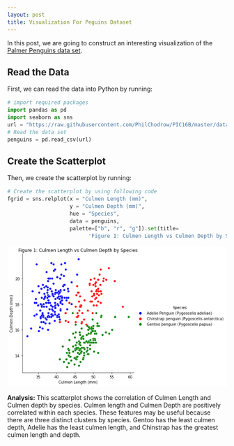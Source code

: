 ```yaml
---
layout: post
title: Visualization For Peguins Dataset
---
```


In this post, we are going to construct an interesting visualization of the [Palmer Penguins data set](https://raw.githubusercontent.com/PhilChodrow/PIC16B/master/datasets/palmer_penguins.csv).

## Read the Data
First, we can read the data into Python by running:

```python
# import required packages
import pandas as pd
import seaborn as sns
url = "https://raw.githubusercontent.com/PhilChodrow/PIC16B/master/datasets/palmer_penguins.csv"
# Read the data set
penguins = pd.read_csv(url)
```
## Create the Scatterplot
Then, we create the scatterplot by running:

```python
# Create the scatterplot by using following code
fgrid = sns.relplot(x = "Culmen Length (mm)", 
                    y = "Culmen Depth (mm)", 
                    hue = "Species", 
                    data = penguins,
                    palette=["b", "r", "g"]).set(title=
                          'Figure 1: Culmen Length vs Culmen Depth by Species')
```
![](https://raw.githubusercontent.com/jeff1hwang/jeff1hwang.github.io/master/images/visualization1.png)




**Analysis:** This scatterplot shows the correlation of Culmen Length and Culmen depth by species. Culmen length and Culmen Depth are positively correlated within each species. These features may be useful because there are three distinct clusters by species. Gentoo has the least culmen depth, Adelie has the least culmen length, and Chinstrap has the greatest culmen length and depth.